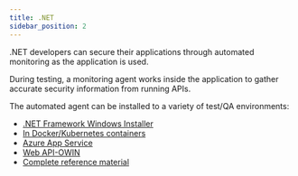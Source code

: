```yaml
---
title: .NET
sidebar_position: 2
---
```


.NET developers can secure their applications through automated monitoring as the application is used.

During testing, a monitoring agent works inside the application to gather accurate security information from running APIs.

The automated agent can be installed to a variety of test/QA environments:
- [.NET Framework Windows Installer](https://docs.contrastsecurity.com/en/-net-framework-windows-installer.html)
- [In Docker/Kubernetes containers](https://docs.contrastsecurity.com/en/docker-for--net-framework.html)
- [Azure App Service](https://docs.contrastsecurity.com/en/-net-framework-with-azure-app-service.html)
- [Web API-OWIN](https://docs.contrastsecurity.com/en/webapi-owin.html)
- [Complete reference material](https://docs.contrastsecurity.com/en/install--net-framework.html)